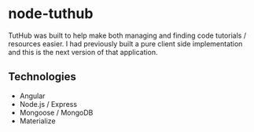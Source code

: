 # node-tuthub

TutHub was built to help make both managing and finding code tutorials / resources easier. I had previously built a pure client side implementation and this is the next version of that application.

## Technologies

* Angular
* Node.js / Express
* Mongoose / MongoDB
* Materialize
